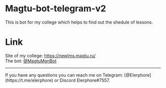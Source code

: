 # Magtu-bot-telegram-v2
This is bot for my college which helps to find out the shedule of lessons.
# Link 
Site of my college: https://newlms.magtu.ru/<br>
The bot: [@MagtuMgnBot](http://t.me/MagtuMgnBot)
<hr>
If you have any questions you can reach me on Telegram: [@Elerphore](https://t.me/elerphore) or Discord Elerphore#7557.
